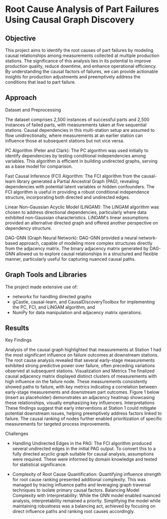 # Root Cause Analysis of Part Failures Using Causal Graph Discovery

## Objective
This project aims to identify the root causes of part failures by modeling causal relationships among measurements collected at multiple production stations. The significance of this analysis lies in its potential to improve production quality, reduce downtime, and enhance operational efficiency. By understanding the causal factors of failures, we can provide actionable insights for production adjustments and preemptively address the conditions that lead to part failure.

## Approach
Dataset and Preprocessing

The dataset comprises 2,500 instances of successful parts and 2,500 instances of failed parts, with measurements taken at five sequential stations. Causal dependencies in this multi-station setup are assumed to flow unidirectionally, where measurements at an earlier station can influence those at subsequent stations but not vice versa.

PC Algorithm (Peter and Clark):
The PC algorithm was used initially to identify dependencies by testing conditional independencies among variables. This algorithm is efficient in building undirected graphs, serving as a base model for comparison.

Fast Causal Inference (FCI) Algorithm:
The FCI algorithm from the causal-learn library generated a Partial Ancestral Graph (PAG), revealing dependencies with potential latent variables or hidden confounders. The FCI algorithm is useful in providing a robust conditional independence structure, incorporating both directed and undirected edges.

Linear Non-Gaussian Acyclic Model (LiNGAM):
The LiNGAM algorithm was chosen to address directional dependencies, particularly where data exhibited non-Gaussian characteristics. LiNGAM's linear assumptions provided an alternative directed graph and offered another perspective on dependency structure.

DAG-GNN (Graph Neural Network):
DAG-GNN provided a neural network-based approach, capable of modeling more complex structures directly from the adjacency matrix. The binary adjacency matrix generated by DAG-GNN allowed us to explore causal relationships in a structured and flexible manner, particularly useful for capturing nuanced causal paths.

## Graph Tools and Libraries
The project made extensive use of:
- networkx for handling directed graphs
- gCastle, causal-learn, and CausalDiscoveryToolbox for implementing the PC, FCI, and LiNGAM algorithm, and
- NumPy for data manipulation and adjacency matrix operations.

## Results
Key Findings

Analysis of the causal graph highlighted that measurements at Station 1 had the most significant influence on failure outcomes at downstream stations. The root cause analysis revealed that several early-stage measurements exhibited strong predictive power over failure, often preceding variations observed at subsequent stations.
Visualization and Metrics
The finalized causal adjacency matrix displayed distinct clusters of measurements with high influence on the failure node. These measurements consistently showed paths to failure, with key metrics indicating a correlation between early-stage measurements and downstream part outcomes. Figure 1 below (insert as placeholder) demonstrates an adjacency heatmap showcasing these relationships, visually emphasizing key influencers.
Interpretations
These findings suggest that early interventions at Station 1 could mitigate potential downstream issues, helping preemptively address factors linked to failure. The causal ranking of nodes further enabled prioritization of specific measurements for targeted process improvements.

Challenges

- Handling Undirected Edges in the PAG:
The FCI algorithm produced several undirected edges in the initial PAG output. To convert this to a fully directed acyclic graph suitable for causal analysis, assumptions were required. These were informed by domain knowledge and tested for statistical significance.

- Complexity of Root Cause Quantification:
Quantifying influence strength for root cause ranking presented additional complexity. This was managed by tracing influence paths and leveraging graph traversal techniques to isolate primary causal factors.
Balancing Model Complexity with Interpretability:
While the GNN model enabled nuanced analysis, interpretability remained a priority. Simplifying the model while maintaining robustness was a balancing act, achieved by focusing on direct influence paths and ranking root causes accordingly.